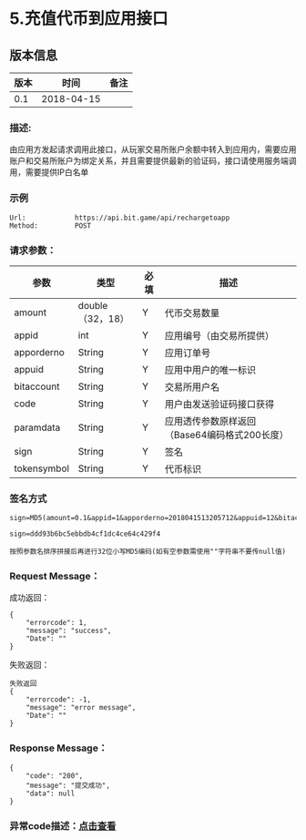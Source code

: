 # 5.充值代币到应用接口

## 版本信息
版本 | 时间 |   备注
-- | -- |   --
0.1 | 2018-04-15

### 描述:
由应用方发起请求调用此接口，从玩家交易所账户余额中转入到应用内，需要应用账户和交易所账户为绑定关系，并且需要提供最新的验证码，接口请使用服务端调用，需要提供IP白名单


### 示例

``` 
Url:            https://api.bit.game/api/rechargetoapp
Method:         POST

```

### 请求参数：


 参数           |     类型        |必填| 描述         
------------ |     -------------|--|         -----------
 amount |   double（32，18）    |Y|   代币交易数量
 appid    |   int |Y|   应用编号（由交易所提供）
 apporderno    |   String  |Y|   应用订单号
 appuid   |   String  |Y|   应用中用户的唯一标识
 bitaccount    | String    |Y| 交易所用户名
 code   |   String  |Y|   用户由发送验证码接口获得
 paramdata  |   String  |Y|   应用透传参数原样返回（Base64编码格式200长度）
 sign     | String  |Y| 签名   
 tokensymbol    |   String  |Y|   代币标识
 
 
 ### 签名方式
 ```
 sign=MD5(amount=0.1&appid=1&apporderno=2018041513205712&appuid=12&bitaccount=test@gmail.com&code=1234&key=e10adc3949ba59abbe56e057f20f883e&paramdata=MTIzNDU2&tokensymbol=bgx).toLowerCase()
 
 sign=ddd93b6bc5ebbdb4cf1dc4ce64c429f4
 
 按照参数名排序拼接后再进行32位小写MD5编码(如有空参数需使用""字符串不要传null值)
 ```
 ### Request Message：
成功返回：
``` 
{
    "errorcode": 1,
    "message": "success",
    "Date": ""
}
```
失败返回：
``` 
失败返回
{
    "errorcode": -1,
    "message": "error message",
    "Date": ""
}
```
### Response Message：

``` 
{
    "code": "200",
    "message": "提交成功",
    "data": null
}

```

### 异常code描述：[点击查看](http://note.youdao.com/noteshare?id=19354d850117ebb779e05aaa2a8c2d33&sub=59A85E4F87074E388CB20CFE46825FCA)
